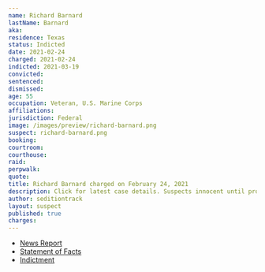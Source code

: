 ```yaml
---
name: Richard Barnard
lastName: Barnard
aka:
residence: Texas
status: Indicted
date: 2021-02-24
charged: 2021-02-24
indicted: 2021-03-19
convicted: 
sentenced: 
dismissed: 
age: 55
occupation: Veteran, U.S. Marine Corps
affiliations:
jurisdiction: Federal
image: /images/preview/richard-barnard.png
suspect: richard-barnard.png
booking:
courtroom:
courthouse:
raid:
perpwalk:
quote:
title: Richard Barnard charged on February 24, 2021
description: Click for latest case details. Suspects innocent until proven guilty.
author: seditiontrack
layout: suspect
published: true
charges:
---
```

- [News Report](https://www.dailymail.co.uk/news/article-9360743/Two-men-charged-Capitol-riot-posted-video-claiming-crashed-White-House.html)
- [Statement of Facts](https://extremism.gwu.edu/sites/g/files/zaxdzs2191/f/Jeffery%20Shane%20Witcher%20and%20Richard%20Franklin%20Barnard%20Statement%20of%20Facts.pdf)
- [Indictment](https://www.justice.gov/usao-dc/case-multi-defendant/file/1378236/download)
